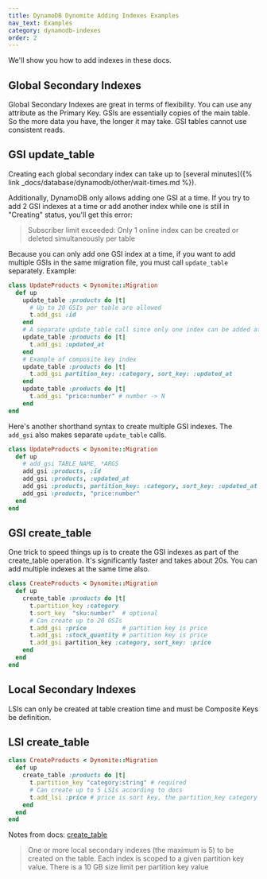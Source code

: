 ```yaml
---
title: DynamoDB Dynomite Adding Indexes Examples
nav_text: Examples
category: dynamodb-indexes
order: 2
---
```


We'll show you how to add indexes in these docs.

## Global Secondary Indexes

Global Secondary Indexes are great in terms of flexibility. You can use any attribute as the Primary Key. GSIs are essentially copies of the main table. So the more data you have, the longer it may take. GSI tables cannot use consistent reads.

## GSI update_table

Creating each global secondary index can take up to [several minutes]({% link _docs/database/dynamodb/other/wait-times.md %}).

Additionally, DynamoDB only allows adding one GSI at a time. If you try to add 2 GSI indexes at a time or add another index while one is still in "Creating" status, you'll get this error:

> Subscriber limit exceeded: Only 1 online index can be created or deleted simultaneously per table

Because you can only add one GSI index at a time, if you want to add multiple GSIs in the same migration file, you must call `update_table` separately. Example:

```ruby
class UpdateProducts < Dynomite::Migration
  def up
    update_table :products do |t|
      # Up to 20 GSIs per table are allowed
      t.add_gsi :id
    end
    # A separate update_table call since only one index can be added at a time
    update_table :products do |t|
      t.add_gsi :updated_at
    end
    # Example of composite key index
    update_table :products do |t|
      t.add_gsi partition_key: :category, sort_key: :updated_at
    end
    update_table :products do |t|
      t.add_gsi "price:number" # number -> N
    end
end
```

Here's another shorthand syntax to create multiple GSI indexes. The `add_gsi` also makes separate `update_table` calls.

```ruby
class UpdateProducts < Dynomite::Migration
  def up
    # add_gsi TABLE_NAME, *ARGS
    add_gsi :products, :id
    add_gsi :products, :updated_at
    add_gsi :products, partition_key: :category, sort_key: :updated_at
    add_gsi :products, "price:number"
  end
end
```

## GSI create_table

One trick to speed things up is to create the GSI indexes as part of the create_table operation. It's significantly faster and takes about 20s. You can add multiple indexes at the same time also.

```ruby
class CreateProducts < Dynomite::Migration
  def up
    create_table :products do |t|
      t.partition_key :category
      t.sort_key  "sku:number"  # optional
      # Can create up to 20 GSIs
      t.add_gsi :price          # partition key is price
      t.add_gsi :stock_quantity # partition key is price
      t.add_gsi partition_key :category, sort_key: :price
    end
  end
end
```

## Local Secondary Indexes

LSIs can only be created at table creation time and must be Composite Keys be definition.

## LSI create_table

```ruby
class CreateProducts < Dynomite::Migration
  def up
    create_table :products do |t|
      t.partition_key "category:string" # required
      # Can create up to 5 LSIs according to docs
      t.add_lsi :price # price is sort key, the partition_key category is inferred
    end
  end
end
```

Notes from docs: [create_table](https://docs.aws.amazon.com/sdk-for-ruby/v3/api/Aws/DynamoDB/Client.html#create_table-instance_method)

> One or more local secondary indexes (the maximum is 5) to be created on the table. Each index is scoped to a given partition key value. There is a 10 GB size limit per partition key value
